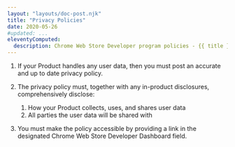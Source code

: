 ```yaml
---
layout: "layouts/doc-post.njk"
title: "Privacy Policies"
date: 2020-05-26
#updated: ...
eleventyComputed:
  description: Chrome Web Store Developer program policies - {{ title }}
---
```


<!--lint disable no-smart-quotes-->

1.  If your Product handles any user data, then you must post an accurate and up to date privacy policy.

1.  The privacy policy must, together with any in-product disclosures, comprehensively disclose:

    1.  How your Product collects, uses, and shares user data
    1.  All parties the user data will be shared with

1.  You must make the policy accessible by providing a link in the designated Chrome Web Store Developer Dashboard field.
